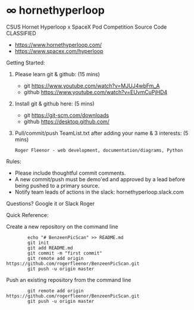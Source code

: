# ∞ hornethyperloop
CSUS Hornet Hyperloop x SpaceX Pod Competition Source Code CLASSIFIED

- https://www.hornethyperloop.com/
- https://www.spacex.com/hyperloop

Getting Started:

1) Please learn git & github: (15 mins) 
    
      - git     https://www.youtube.com/watch?v=MJUJ4wbFm_A
      - github  https://www.youtube.com/watch?v=EUvmCuPjHD4
    
2) Install git & github here: (5 mins)
    
      - git     https://git-scm.com/downloads
      - github  https://desktop.github.com/

3) Pull/commit/push TeamList.txt after adding your name & 3 interests: (5 mins)

       Roger Fleenor - web development, documentation/diagrams, Python
    
Rules:

- Please include thoughtful commit comments.
- A new commit/push must be demo'ed and approved by a lead before being pushed to a primary source.
- Notify team leads of actions in the slack: hornethyperloop.slack.com

Questions? Google it or Slack Roger

Quick Reference:

   Create a new repository on the command line

            echo "# BenzeenPicScan" >> README.md
            git init
            git add README.md
            git commit -m "first commit"
            git remote add origin https://github.com/rogerfleenor/BenzeenPicScan.git
            git push -u origin master

   Push an existing repository from the command line

            git remote add origin https://github.com/rogerfleenor/BenzeenPicScan.git
            git push -u origin master
